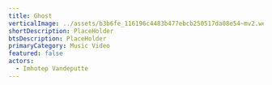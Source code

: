 ```yaml
---
title: Ghost
verticalImage: ../assets/b3b6fe_116196c4483b477ebcb250517da08e54~mv2.webp
shortDescription: PlaceHolder
btsDescription: PlaceHolder
primaryCategory: Music Video
featured: false
actors:
  - Imhotep Vandeputte
---
```


